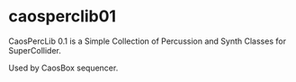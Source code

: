 caosperclib01
=============

CaosPercLib 0.1 is a Simple Collection of Percussion and Synth Classes for SuperCollider.

Used by CaosBox sequencer.
